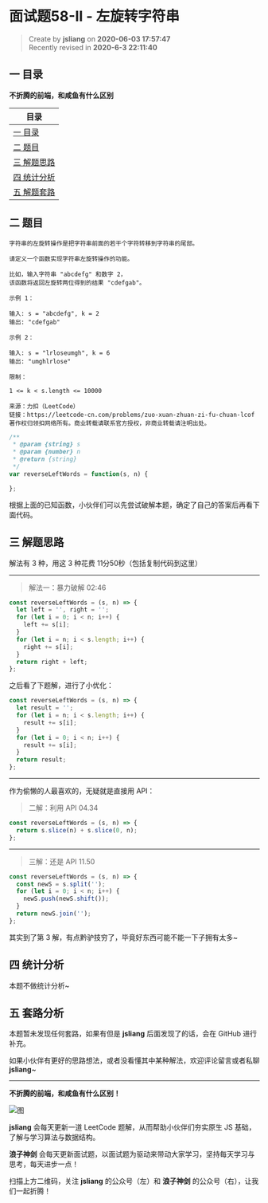 面试题58-II - 左旋转字符串
===

> Create by **jsliang** on **2020-06-03 17:57:47**  
> Recently revised in **2020-6-3 22:11:40**  

## 一 目录

**不折腾的前端，和咸鱼有什么区别**

| 目录 |
| --- |
| [一 目录](#chapter-one) |
| [二 题目](#chapter-two) |
| [三 解题思路](#chapter-three) |
| [四 统计分析](#chapter-four) |
| [五 解题套路](#chapter-five) |

## 二 题目



```
字符串的左旋转操作是把字符串前面的若干个字符转移到字符串的尾部。

请定义一个函数实现字符串左旋转操作的功能。

比如，输入字符串 "abcdefg" 和数字 2，
该函数将返回左旋转两位得到的结果 "cdefgab"。

示例 1：

输入: s = "abcdefg", k = 2
输出: "cdefgab"

示例 2：

输入: s = "lrloseumgh", k = 6
输出: "umghlrlose"

限制：

1 <= k < s.length <= 10000

来源：力扣（LeetCode）
链接：https://leetcode-cn.com/problems/zuo-xuan-zhuan-zi-fu-chuan-lcof
著作权归领扣网络所有。商业转载请联系官方授权，非商业转载请注明出处。
```

```js
/**
 * @param {string} s
 * @param {number} n
 * @return {string}
 */
var reverseLeftWords = function(s, n) {

};
```

根据上面的已知函数，小伙伴们可以先尝试破解本题，确定了自己的答案后再看下面代码。

## 三 解题思路



解法有 3 种，用这 3 种花费 11分50秒（包括复制代码到这里）

---

> 解法一：暴力破解 02:46

```js
const reverseLeftWords = (s, n) => {
  let left = '', right = '';
  for (let i = 0; i < n; i++) {
    left += s[i];
  }
  for (let i = n; i < s.length; i++) {
    right += s[i];
  }
  return right + left;
};
```

之后看了下题解，进行了小优化：

```js
const reverseLeftWords = (s, n) => {
  let result = '';
  for (let i = n; i < s.length; i++) {
    result += s[i];
  }
  for (let i = 0; i < n; i++) {
    result += s[i];
  }
  return result;
};
```

---

作为偷懒的人最喜欢的，无疑就是直接用 API：

> 二解：利用 API 04.34

```js
const reverseLeftWords = (s, n) => {
  return s.slice(n) + s.slice(0, n);
};
```

---

> 三解：还是 API 11.50

```js
const reverseLeftWords = (s, n) => {
  const newS = s.split('');
  for (let i = 0; i < n; i++) {
    newS.push(newS.shift());
  }
  return newS.join('');
};
```

其实到了第 3 解，有点黔驴技穷了，毕竟好东西可能不能一下子拥有太多~

## 四 统计分析



本题不做统计分析~

## 五 套路分析



本题暂未发现任何套路，如果有但是 **jsliang** 后面发现了的话，会在 GitHub 进行补充。

如果小伙伴有更好的思路想法，或者没看懂其中某种解法，欢迎评论留言或者私聊 **jsliang**~

---

**不折腾的前端，和咸鱼有什么区别！**

![图](https://github.com/LiangJunrong/document-library/blob/master/public-repertory/img/z-index-small.png?raw=true)

**jsliang** 会每天更新一道 LeetCode 题解，从而帮助小伙伴们夯实原生 JS 基础，了解与学习算法与数据结构。

**浪子神剑** 会每天更新面试题，以面试题为驱动来带动大家学习，坚持每天学习与思考，每天进步一点！

扫描上方二维码，关注 **jsliang** 的公众号（左）和 **浪子神剑** 的公众号（右），让我们一起折腾！

